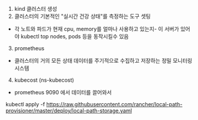 1. kind 클러스터 생성
2. 클러스터의 기본적인 "실시간 건강 상태"를 측정하는 도구 셋팅
- 각 노트와 파드가 현재 cpu, memory를 얼마나 사용하고 있는지-  이 서버가 있어야 kubectl top nodes, pods 등을 동작시킬수 있음
3. prometheus 
- 클러스터의 거의 모든 상태 데이터를 주기적으로 수집하고 저장하는 정밀 모니터링 시스템
4. kubecost (ns-kubecost)
- prometheus 9090 에서 데이터를 끌어와서 





kubectl apply -f https://raw.githubusercontent.com/rancher/local-path-provisioner/master/deploy/local-path-storage.yaml
